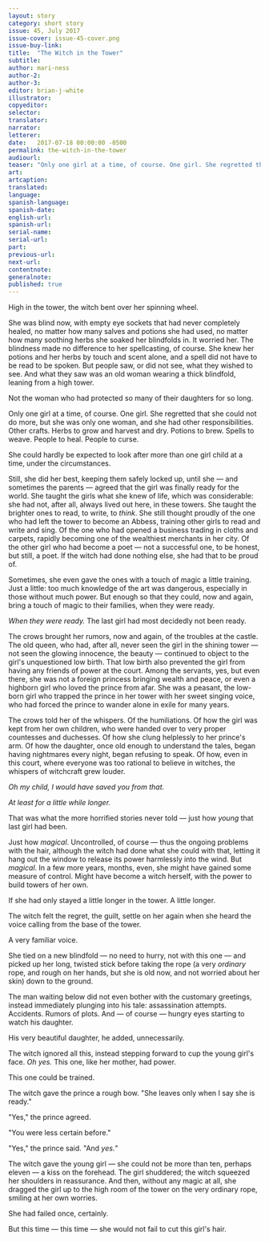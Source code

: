 ```yaml
---
layout: story
category: short story
issue: 45, July 2017
issue-cover: issue-45-cover.png
issue-buy-link:
title:  "The Witch in the Tower"
subtitle:
author: mari-ness
author-2:
author-3:
editor: brian-j-white
illustrator:
copyeditor:
selector:
translator:
narrator:
letterer:
date:   2017-07-18 00:00:00 -0500
permalink: the-witch-in-the-tower
audiourl:
teaser: "Only one girl at a time, of course. One girl. She regretted that she could not do more, but she was only one woman, and she had other responsibilities."
art:
artcaption:
translated:
language:
spanish-language:
spanish-date:
english-url:
spanish-url:
serial-name:
serial-url:
part:
previous-url:
next-url:
contentnote:
generalnote:
published: true
---
```


High in the tower, the witch bent over her spinning wheel.

She was blind now, with empty eye sockets that had never completely healed, no matter how many salves and potions she had used, no matter how many soothing herbs she soaked her blindfolds in. It worried her. The blindness made no difference to her spellcasting, of course. She knew her potions and her herbs by touch and scent alone, and a spell did not have to be read to be spoken. But people saw, or did not see, what they wished to see. And what they saw was an old woman wearing a thick blindfold, leaning from a high tower.

Not the woman who had protected so many of their daughters for so long.

Only one girl at a time, of course. One girl. She regretted that she could not do more, but she was only one woman, and she had other responsibilities. Other crafts. Herbs to grow and harvest and dry. Potions to brew. Spells to weave. People to heal. People to curse.

She could hardly be expected to look after more than one girl child at a time, under the circumstances.

Still, she did her best, keeping them safely locked up, until she — and sometimes the parents — agreed that the girl was finally ready for the world. She taught the girls what she knew of life, which was considerable: she had not, after all, always lived out here, in these towers. She taught the brighter ones to read, to write, to _think_. She still thought proudly of the one who had left the tower to become an Abbess, training other girls to read and write and sing. Of the one who had opened a business trading in cloths and carpets, rapidly becoming one of the wealthiest merchants in her city. Of the other girl who had become a poet — not a successful one, to be honest, but still, a poet. If the witch had done nothing else, she had that to be proud of.

Sometimes, she even gave the ones with a touch of magic a little training. Just a little: too much knowledge of the art was dangerous, especially in those without much power. But enough so that they could, now and again, bring a touch of magic to their families, when they were ready.

_When they were ready._ The last girl had most decidedly not been ready.

The crows brought her rumors, now and again, of the troubles at the castle. The old queen, who had, after all, never seen the girl in the shining tower — not seen the glowing innocence, the beauty — continued to object to the girl's unquestioned low birth. That low birth also prevented the girl from having any friends of power at the court. Among the servants, yes, but even there, she was not a foreign princess bringing wealth and peace, or even a highborn girl who loved the prince from afar. She was a peasant, the low-born girl who trapped the prince in her tower with her sweet singing voice, who had forced the prince to wander alone in exile for many years.

The crows told her of the whispers. Of the humiliations. Of how the girl was kept from her own children, who were handed over to very proper countesses and duchesses. Of how she clung helplessly to her prince's arm. Of how the daughter, once old enough to understand the tales, began having nightmares every night, began refusing to speak. Of how, even in this court, where everyone was too rational to believe in witches, the whispers of witchcraft grew louder.

_Oh my child, I would have saved you from that._

_At least for a little while longer._

That was what the more horrified stories never told — just how _young_ that last girl had been.

Just how _magical_. Uncontrolled, of course — thus the ongoing problems with the hair, although the witch had done what she could with that, letting it hang out the window to release its power harmlessly into the wind. But _magical_. In a few more years, months, even, she might have gained some measure of control. Might have become a witch herself, with the power to build towers of her own.

If she had only stayed a little longer in the tower. A little longer.

The witch felt the regret, the guilt, settle on her again when she heard the voice calling from the base of the tower.

A very familiar voice.

She tied on a new blindfold — no need to hurry, not with this one — and picked up her long, twisted stick before taking the rope (a very _ordinary_ rope, and rough on her hands, but she is old now, and not worried about her skin) down to the ground.

The man waiting below did not even bother with the customary greetings, instead immediately plunging into his tale: assassination attempts. Accidents. Rumors of plots. And — of course — hungry eyes starting to watch his daughter.

His very beautiful daughter, he added, unnecessarily.

The witch ignored all this, instead stepping forward to cup the young girl's face. _Oh yes._ This one, like her mother, had power.

This one could be trained.

The witch gave the prince a rough bow. "She leaves only when I say she is ready."

"Yes," the prince agreed.

"You were less certain before."

"Yes," the prince said. "And _yes._"

The witch gave the young girl — she could not be more than ten, perhaps eleven — a kiss on the forehead. The girl shuddered; the witch squeezed her shoulders in reassurance. And then, without any magic at all, she dragged the girl up to the high room of the tower on the very ordinary rope, smiling at her own worries.

She had failed once, certainly.

But this time — this time — she would not fail to cut this girl's hair.
